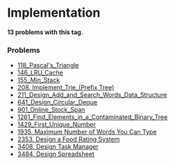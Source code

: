 # Implementation

**13 problems with this tag.**

### Problems

- [118_Pascal's_Triangle](../../Problems/118_Pascal's_Triangle.py)
- [146_LRU_Cache](../../Problems/146_LRU_Cache.py)
- [155_Min_Stack](../../Problems/155_Min_Stack.py)
- [208. Implement_Trie_(Prefix Tree)](../../Problems/208_Implement_Trie_(Prefix_Tree).py)
- [211_Design_Add_and_Search_Words_Data_Structure](../../Problems/211_Design_Add_and_Search_Words_Data_Structure.py)
- [641_Design_Circular_Deque](../../Problems/641_Design_Circular_Deque.py)
- [901_Online_Stock_Span](../../Problems/901_Online_Stock_Span.py)
- [1261_Find_Elements_in_a_Contaminated_Binary_Tree](../../Problems/1261_Find_Elements_in_a_Contaminated_Binary_Tree.py)
- [1429_First_Unique_Number](../../Problems/1429_First_Unique_Number.py)
- [1935. Maximum Number of Words You Can Type](../../Problems/1935_Maximum_Number_of_Words_You_Can_Type.py)
- [2353. Design a Food Rating System](../../Problems/2353_Design_a_Food_Rating_System.py)
- [3408. Design Task Manager](../../Problems/3408_Design_Task_Manager.py)
- [3484. Design Spreadsheet](../../Problems/3484_Design_Spreadsheet.py)
